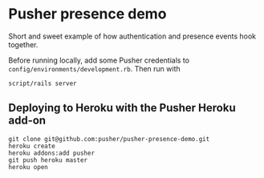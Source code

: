 # Pusher presence demo

Short and sweet example of how authentication and presence events hook together. 

Before running locally, add some Pusher credentials to `config/environments/development.rb`. Then run with

    script/rails server

## Deploying to Heroku with the Pusher Heroku add-on

    git clone git@github.com:pusher/pusher-presence-demo.git
    heroku create
    heroku addons:add pusher
    git push heroku master
    heroku open
